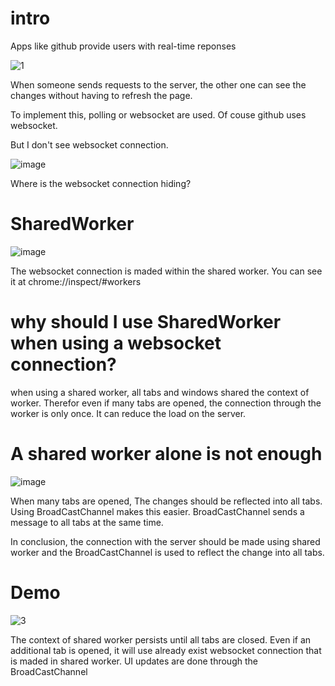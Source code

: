 # intro
Apps like github provide users with real-time reponses

![1](https://user-images.githubusercontent.com/49009864/166714532-e6de49f4-ff73-4862-aaa8-d6734e2f64cf.gif)

When someone sends requests to the server, the other one can see the changes without having to refresh the page.

To implement this, polling or websocket are used. Of couse github uses websocket.

But I don't see websocket connection.

![image](https://user-images.githubusercontent.com/49009864/166716878-9e16c085-2b07-4958-b148-8cfc4345cbc2.png)

Where is the websocket connection hiding?

# SharedWorker

![image](https://user-images.githubusercontent.com/49009864/166717351-1e0966c9-f548-499f-8ff4-90a2b4d5ac3d.png)

The websocket connection is maded within the shared worker.
You can see it at chrome://inspect/#workers 

# why should I use SharedWorker when using a websocket connection?

when using a shared worker, all tabs and windows shared the context of worker. Therefor even if many tabs are opened, the connection through the worker is only once.
It can reduce the load on the server.

# A shared worker alone is not enough

![image](https://user-images.githubusercontent.com/49009864/166721812-37175724-b177-46c2-8d8e-f2360f7d56b5.png)

When many tabs are opened, The changes should be reflected into all tabs. Using BroadCastChannel makes this easier. BroadCastChannel sends a message to all tabs at the same time.

In conclusion, the connection with the server should be made using shared worker and the BroadCastChannel is used to reflect the change into all tabs.

# Demo

![3](https://user-images.githubusercontent.com/49009864/166724566-97f0dcff-4749-4237-8a3b-bb3acaed6e89.gif)

The context of shared worker persists until all tabs are closed. Even if an additional tab is opened, it will use already exist websocket connection that is maded in shared worker. UI updates are done through the BroadCastChannel
